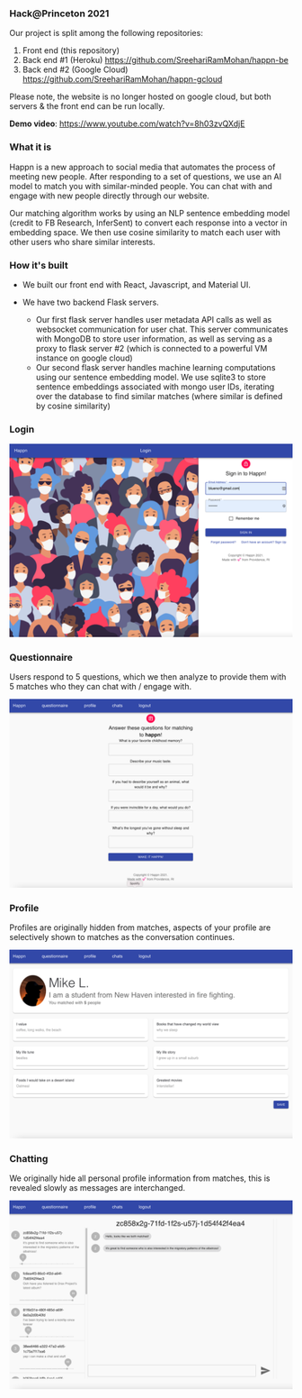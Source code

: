 ### Hack@Princeton 2021

Our project is split among the following repositories:
1. Front end (this repository)
2. Back end #1 (Heroku) https://github.com/SreehariRamMohan/happn-be
3. Back end #2 (Google Cloud) https://github.com/SreehariRamMohan/happn-gcloud

Please note, the website is no longer hosted on google cloud, but both servers & the front end can be run locally. 

**Demo video**: https://www.youtube.com/watch?v=8h03zvQXdjE



### What it is

Happn is a new approach to social media that automates the process of meeting new people. After responding to a set of questions, we use an AI model to match you with similar-minded people. You can chat with and engage with new people directly through our website. 

Our matching algorithm works by using an NLP sentence embedding model (credit to FB Research, InferSent) to convert each response into a vector in embedding space. We then use cosine similarity to match each user with other users who share similar interests.



### How it's built

- We built our front end with React, Javascript, and Material UI.

- We have two backend Flask servers.
  - Our first flask server handles user metadata API calls as well as websocket communication for user chat. This server communicates with MongoDB to store user information, as well as serving as a proxy to flask server #2 (which is connected to a powerful VM instance on google cloud)
  - Our second flask server handles machine learning computations using our sentence embedding model. We use sqlite3 to store sentence embeddings associated with mongo user IDs, iterating over the database to find similar matches (where similar is defined by cosine similarity)



### Login

![Alt text](readme_res/login.png?raw=true "Login")



### Questionnaire

Users respond to 5 questions, which we then analyze to provide them with 5 matches who they can chat with / engage with. 

![Alt text](readme_res/questionnaire.png?raw=true "Questionnaire")



### Profile

Profiles are originally hidden from matches, aspects of your profile are selectively shown to matches as the conversation continues. 

![Alt text](readme_res/profile.png?raw=true "Profile")



### Chatting

We originally hide all personal profile information from matches, this is revealed slowly as messages are interchanged. 

![Alt text](readme_res/chat.png?raw=true "Chat")


